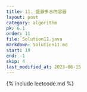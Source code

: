```yaml
---
title: 11. 盛最多水的容器
layout: post
category: algorithm
pk: 6.1
order: 11
file: Solution11.java
markdown: Solution11.md
start: 19
end: -1
skip: 4
last_modified_at: 2023-08-15
---
```


{% include leetcode.md %}